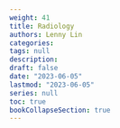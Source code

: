 ```yaml
---
weight: 41
title: Radiology
authors: Lenny Lin
categories: 
tags: null
description: 
draft: false
date: "2023-06-05"
lastmod: "2023-06-05"
series: null
toc: true
bookCollapseSection: true
---
```


